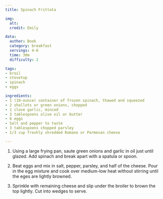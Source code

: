 ```yaml
---
title: Spinach Frittata

img:
  alt: 
  credit: Emily

data:
  author: Book
  category: breakfast
  servings: 4-6
  time: 30m
  difficulty: 2

tags:
- broil
- stovetop
- spinach
- eggs

ingredients:
- 1 (10-ounce) container of frozen spinach, thawed and squeezed
- 2 shallots or green onions, chopped
- 1 clove garlic, minced
- 3 tablespoons olive oil or butter
- 6 eggs
- Salt and pepper to taste
- 3 tablespoons chopped parsley
- 1/3 cup freshly shredded Romano or Parmesan cheese

---
```


1. Using a large frying pan, saute green onions and garlic in oil just until glazed. Add spinach and break apart with a spatula or spoon.

2. Beat eggs and mix in salt, pepper, parsley, and half of the cheese. Pour in the egg mixture and cook over medium-low heat without stirring until the eges are lightly browned.

3. Sprinkle with remaining cheese and slip under the broiler to brown the top lightly. Cut into wedges to serve.